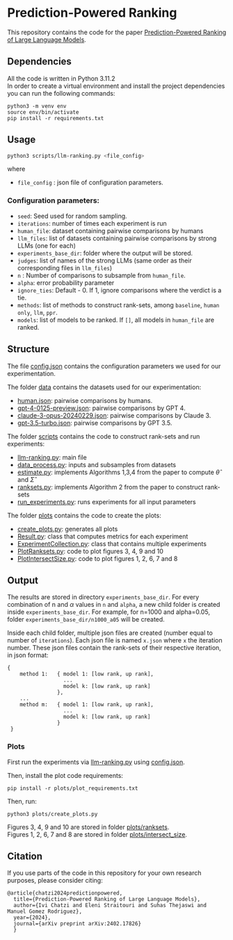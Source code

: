 
# Prediction-Powered Ranking

This repository contains the code for the paper [Prediction-Powered Ranking of Large Language Models](https://arxiv.org/abs/2402.17826).

## Dependencies

All the code is written in Python 3.11.2\
In order to create a virtual environment and install the project dependencies you can run the following commands:

```commandline
python3 -m venv env
source env/bin/activate
pip install -r requirements.txt
```

## Usage

```bash
python3 scripts/llm-ranking.py <file_config>
```
where

- ` file_config ` : json file of configuration parameters.

### Configuration parameters:

- `seed`: Seed used for random sampling.
- `iterations`: number of times each experiment is run
- `human_file`: dataset containing pairwise comparisons by humans
- `llm_files`: list of datasets containing pairwise comparisons by strong LLMs (one for each)
- `experiments_base_dir`: folder where the output will be stored.
- `judges`: list of names of the strong LLMs (same order as their corresponding files in `llm_files`)
- `n` : Number of comparisons to subsample from `human_file`.
- `alpha`: error probability parameter
- `ignore_ties`: Default - 0. If 1, ignore comparisons where the verdict is a tie.
- `methods`: list of methods to construct rank-sets, among `baseline`, `human only`, `llm`, `ppr`.
- `models`: list of models to be ranked. If `[]`, all models in `human_file` are ranked.

## Structure
The file [config.json](config.json) contains the configuration parameters we used for our experimentation.

The folder [data](data/) contains the datasets used for our experimentation:
- [human.json](data/human.json): pairwise comparisons by humans.
- [gpt-4-0125-preview.json](data/gpt-4-0125-preview.json): pairwise comparisons by GPT 4.
- [claude-3-opus-20240229.json](data/claude-3-opus-20240229.json): pairwise comparisons by Claude 3.
- [gpt-3.5-turbo.json](data/gpt-3.5-turbo.json): pairwise comparisons by GPT 3.5.

The folder [scripts](scripts/) contains the code to construct rank-sets and run experiments:
- [llm-ranking.py](scripts/llm-ranking.py): main file
- [data_process.py](scripts/data_process.py): inputs and subsamples from datasets
- [estimate.py](scripts/estimate.py): implements Algorithms 1,3,4 from the paper to compute $\hat{\theta}$ and $\widehat{\Sigma}$
- [ranksets.py](scripts/ranksets.py): implements Algorithm 2 from the paper to construct rank-sets
- [run_experiments.py](scripts/run_experiments.py): runs experiments for all input parameters

The folder [plots](plots/) contains the code to create the plots:
- [create_plots.py](plots/create_plots.py): generates all plots
- [Result.py](plots/Result.py): class that computes metrics for each experiment
- [ExperimentCollection.py](plots/ExperimentCollection.py): class that contains multiple experiments
- [PlotRanksets.py](plots/PlotRanksets.py): code to plot figures 3, 4, 9 and 10
- [PlotIntersectSize.py](plots/PlotIntersectSize.py): code to plot figures 1, 2, 6, 7 and 8


## Output

The results are stored in directory `experiments_base_dir`.
For every combination of n and $\alpha$ values in `n` and `alpha`, a new child folder is created inside
`experiments_base_dir`.
For example, for n=1000 and alpha=0.05, folder `experiments_base_dir/n1000_a05` will be created.

Inside each child folder, multiple json files are created (number equal to number of `iterations`).
Each json file is named `x.json` where `x` the iteration number.
These json files contain the rank-sets of their respective iteration, in json format:
```
{
    method 1:   { model 1: [low rank, up rank],
                  ...
                  model k: [low rank, up rank]
                },
    ...
    method m:   { model 1: [low rank, up rank],
                  ...
                  model k: [low rank, up rank]
                }
 }

```

### Plots
First run the experiments via [llm-ranking.py](scripts/llm-ranking.py) using [config.json](config.json).

Then, install the plot code requirements:
```commandline
pip install -r plots/plot_requirements.txt
```
Then, run:
```commandline
python3 plots/create_plots.py
```

Figures 3, 4, 9 and 10 are stored in folder [plots/ranksets](plots/ranksets).\
Figures 1, 2, 6, 7 and 8 are stored in folder [plots/intersect_size](plots/intersect_size).

## Citation

If you use parts of the code in this repository for your own research purposes, please consider citing:

    @article{chatzi2024predictionpowered,
      title={Prediction-Powered Ranking of Large Language Models},
      author={Ivi Chatzi and Eleni Straitouri and Suhas Thejaswi and Manuel Gomez Rodriguez},
      year={2024},
      journal={arXiv preprint arXiv:2402.17826}
      }
